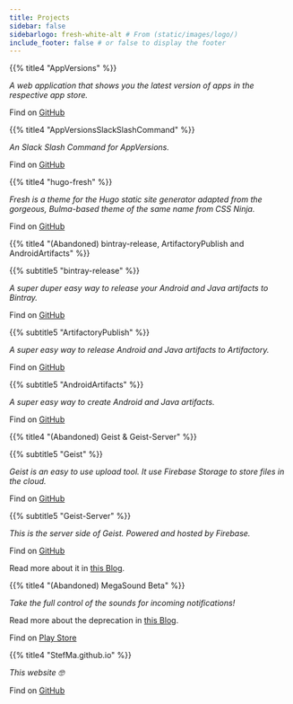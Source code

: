```yaml
---
title: Projects
sidebar: false
sidebarlogo: fresh-white-alt # From (static/images/logo/)
include_footer: false # or false to display the footer
---
```


{{% title4 "AppVersions" %}}

*A web application that shows you the latest version of apps in the respective app store.*

Find on <a href="https://github.com/StefMa/AppVersions"><span class="icon"><i class="fa fa-github"></i></span>GitHub</a>


{{% title4 "AppVersionsSlackSlashCommand" %}}

*An Slack Slash Command for AppVersions.*

Find on <a href="https://github.com/StefMa/AppVersionsSlackSlash/"><span class="icon"><i class="fa fa-github"></i></span>GitHub</a>

{{% title4 "hugo-fresh" %}}

*Fresh is a theme for the Hugo static site generator adapted from the gorgeous, Bulma-based theme of the same name from CSS Ninja.*

Find on <a href="https://github.com/StefMa/hugo-fresh/"><span class="icon"><i class="fa fa-github"></i></span>GitHub</a>

{{% title4 "(Abandoned) bintray-release, ArtifactoryPublish and AndroidArtifacts" %}}
</p>
{{% subtitle5 "bintray-release" %}}

*A super duper easy way to release your Android and Java artifacts to Bintray.*

Find on <a href="https://github.com/StefMa/bintray-release"><span class="icon"><i class="fa fa-github"></i></span>GitHub</a>

{{% subtitle5 "ArtifactoryPublish" %}}

*A super easy way to release Android and Java artifacts to Artifactory.*

Find on <a href="https://github.com/StefMa/ArtifactoryPublish"><span class="icon"><i class="fa fa-github"></i></span>GitHub</a>

{{% subtitle5 "AndroidArtifacts" %}}

*A super easy way to create Android and Java artifacts.*

Find on <a href="https://github.com/StefMa/AndroidArtifacts"><span class="icon"><i class="fa fa-github"></i></span>GitHub</a>

{{% title4 "(Abandoned) Geist & Geist-Server" %}}
</p>
{{% subtitle5 "Geist" %}}

*Geist is an easy to use upload tool. It use Firebase Storage to store files in the cloud.*

Find on <a href="https://github.com/StefMa/Geist"><span class="icon"><i class="fa fa-github"></i></span>GitHub</a>

{{% subtitle5 "Geist-Server" %}}

*This is the server side of Geist. Powered and hosted by Firebase.*

Find on <a href="https://github.com/StefMa/Geist-Server"><span class="icon"><i class="fa fa-github"></i></span>GitHub</a>

Read more about it in [this Blog](https://stefma.medium.com/geist-uploading-made-easy-6d8769469fa4).

{{% title4 "(Abandoned) MegaSound Beta" %}}

*Take the full control of the sounds for incoming notifications!*

Read more about the deprecation in [this Blog](https://stefma.medium.com/deprecation-of-megasound-beta-f3a4479b3026).

Find on <a href="https://play.google.com/store/apps/details?id=ws.stefma.soundcontroll"><span class="icon"><i class="fa fa-android"></i></span>Play Store</a>

{{% title4 "StefMa.github.io" %}}

*This website 🤓*

Find on <a href="https://github.com/StefMa/StefMa.github.io"><span class="icon"><i class="fa fa-github"></i></span>GitHub</a>